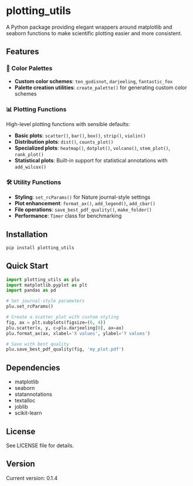 # plotting_utils

A Python package providing elegant wrappers around matplotlib and seaborn functions to make scientific plotting easier and more consistent.

## Features

### 🎨 Color Palettes
- **Custom color schemes**: `ten_godisnot`, `darjeeling`, `fantastic_fox`
- **Palette creation utilities**: `create_palette()` for generating custom color schemes

### 📊 Plotting Functions
High-level plotting functions with sensible defaults:
- **Basic plots**: `scatter()`, `bar()`, `box()`, `strip()`, `violin()`
- **Distribution plots**: `dist()`, `counts_plot()`
- **Specialized plots**: `heatmap()`, `dotplot()`, `volcano()`, `stem_plot()`, `rank_plot()`
- **Statistical plots**: Built-in support for statistical annotations with `add_wilcox()`

### 🛠 Utility Functions
- **Styling**: `set_rcParams()` for Nature journal-style settings
- **Plot enhancement**: `format_ax()`, `add_legend()`, `add_cbar()`
- **File operations**: `save_best_pdf_quality()`, `make_folder()`
- **Performance**: `Timer` class for benchmarking

## Installation

```bash
pip install plotting_utils
```

## Quick Start

```python
import plotting_utils as plu
import matplotlib.pyplot as plt
import pandas as pd

# Set journal-style parameters
plu.set_rcParams()

# Create a scatter plot with custom styling
fig, ax = plt.subplots(figsize=(6, 4))
plu.scatter(x, y, c=plu.darjeeling[0], ax=ax)
plu.format_ax(ax, xlabel='X values', ylabel='Y values')

# Save with best quality
plu.save_best_pdf_quality(fig, 'my_plot.pdf')
```

## Dependencies

- matplotlib
- seaborn  
- statannotations
- textalloc
- joblib
- scikit-learn

## License

See LICENSE file for details.

## Version

Current version: 0.1.4
